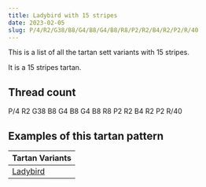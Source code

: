 ```yaml
---
title: Ladybird with 15 stripes
date: 2023-02-05
slug: P/4/R2/G38/B8/G4/B8/G4/B8/R8/P2/R2/B4/R2/P2/R/40
---
```

This is a list of all the tartan sett variants with 15 stripes.

It is a 15 stripes tartan.


## Thread count
P/4 R2 G38 B8 G4 B8 G4 B8 R8 P2 R2 B4 R2 P2 R/40

## Examples of this tartan pattern

| Tartan Variants |
|---------------|
| [Ladybird](/variants/p/4/r2/g38/b8/g4/b8/g4/b8/r8/p2/r2/b4/r2/p2/r/40-b304080-g008000-p800080-rc00000)||
